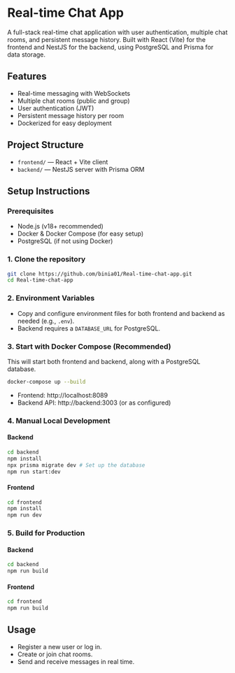 # Real-time Chat App

A full-stack real-time chat application with user authentication, multiple chat rooms, and persistent message history. Built with React (Vite) for the frontend and NestJS for the backend, using PostgreSQL and Prisma for data storage.

## Features
- Real-time messaging with WebSockets
- Multiple chat rooms (public and group)
- User authentication (JWT)
- Persistent message history per room
- Dockerized for easy deployment

## Project Structure
- `frontend/` — React + Vite client
- `backend/` — NestJS server with Prisma ORM

## Setup Instructions

### Prerequisites
- Node.js (v18+ recommended)
- Docker & Docker Compose (for easy setup)
- PostgreSQL (if not using Docker)

### 1. Clone the repository
```bash
git clone https://github.com/binia01/Real-time-chat-app.git
cd Real-time-chat-app
```

### 2. Environment Variables
- Copy and configure environment files for both frontend and backend as needed (e.g., `.env`).
- Backend requires a `DATABASE_URL` for PostgreSQL.

### 3. Start with Docker Compose (Recommended)
This will start both frontend and backend, along with a PostgreSQL database.
```bash
docker-compose up --build
```
- Frontend: http://localhost:8089
- Backend API: http://backend:3003 (or as configured)

### 4. Manual Local Development
#### Backend
```bash
cd backend
npm install
npx prisma migrate dev # Set up the database
npm run start:dev
```

#### Frontend
```bash
cd frontend
npm install
npm run dev
```

### 5. Build for Production
#### Backend
```bash
cd backend
npm run build
```
#### Frontend
```bash
cd frontend
npm run build
```

## Usage
- Register a new user or log in.
- Create or join chat rooms.
- Send and receive messages in real time.

